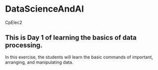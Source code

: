 # DataScienceAndAI
CpElec2

## This is Day 1 of learning the basics of data processing.

In this exercise, the students will learn the basic commands of important, arranging, and manipulating data.
